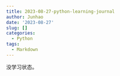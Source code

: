 ```yaml
---
title: 2023-08-27-python-learning-journal
author: Junhao
date: '2023-08-27'
slug: []
categories:
  - Python
tags:
  - Markdown
---
```

  没学习状态。